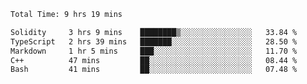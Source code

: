 <!--START_SECTION:waka-->

```txt
Total Time: 9 hrs 19 mins

Solidity     3 hrs 9 mins    ████████▒░░░░░░░░░░░░░░░░   33.84 %
TypeScript   2 hrs 39 mins   ███████░░░░░░░░░░░░░░░░░░   28.50 %
Markdown     1 hr 5 mins     ███░░░░░░░░░░░░░░░░░░░░░░   11.70 %
C++          47 mins         ██░░░░░░░░░░░░░░░░░░░░░░░   08.44 %
Bash         41 mins         ██░░░░░░░░░░░░░░░░░░░░░░░   07.48 %
```

<!--END_SECTION:waka-->
